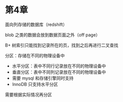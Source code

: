# 第4章

面向列存储的数据库（redshift）

blob 之类的数据会放到数据页面之外（off page）

B+ 树索引只能找到记录所在的页，找到之后再进行二叉查找

分区：存储在不同的物理设备中
- 水平分区：表中不同行记录放在不同的物理设备中
- 垂直分区：表中不同列记录放在不同的物理设备中
- 需要 mysql 和存储引擎同时支持
- InnoDB 只支持水平分区

需要根据实际情况再分区